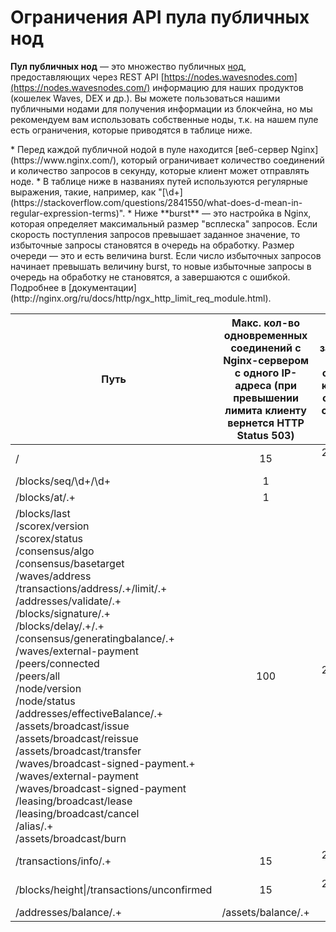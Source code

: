 # Ограничения API пула публичных нод

**Пул публичных нод** — это множество публичных [нод](/ru/blockchain/node), предоставляющих через REST API [https://nodes.wavesnodes.com](https://nodes.wavesnodes.com/) информацию для наших продуктов (кошелек Waves, DEX и др.). Вы можете пользоваться нашими публичными нодами для получения информации из блокчейна, но мы рекомендуем вам использовать собственные ноды, т.к. на нашем пуле есть ограничения, которые приводятся в таблице ниже.

<note type="info" title="">
 * Перед каждой публичной нодой в пуле находится [веб-сервер Nginx](https://www.nginx.com/), который ограничивает количество соединений и количество запросов в секунду, которые клиент может отправлять ноде.
* В таблице ниже в названиях путей используются регулярные выражения, такие, например, как "[\d+](https://stackoverflow.com/questions/2841550/what-does-d-mean-in-regular-expression-terms)".
* Ниже **burst** — это настройка в Nginx, которая определяет максимальный размер "всплеска" запросов. Если скорость поступления запросов превышает заданное значение, то избыточные запросы становятся в очередь на обработку. Размер очереди — это и есть величина burst. Если число избыточных запросов начинает превышать величину burst, то новые избыточные запросы в очередь на обработку не становятся, а завершаются с ошибкой. Подробнее в [документации](http://nginx.org/ru/docs/http/ngx_http_limit_req_module.html).
</note>

| Путь | Макс. кол-во одновременных соединений с Nginx-сервером с одного IP-адреса \(при превышении лимита клиенту вернется HTTP Status 503\) | Макс. кол-во запросов в секунду к Nginx-серверу с одного IP-адреса |
| --- | :---: | :---: |
| / | 15 | 20 (burst 50) |
| /blocks/seq/\d+/\d+ | 1 | 1 |
| /blocks/at/.+ | 1 | 1 |
|/blocks/last<br/>/scorex/version<br/>/scorex/status<br/>/consensus/algo<br/>/consensus/basetarget<br/>/waves/address<br/>/transactions/address/.+/limit/.+<br/>/addresses/validate/.+<br/>/blocks/signature/.+<br/>/blocks/delay/.+/.+<br/>/consensus/generatingbalance/.+<br/>/waves/external-payment<br/>/peers/connected<br/>/peers/all<br/>/node/version<br/>/node/status<br/>/addresses/effectiveBalance/.+<br/>/assets/broadcast/issue<br/>/assets/broadcast/reissue<br/>/assets/broadcast/transfer<br/>/waves/broadcast-signed-payment.+<br/>/waves/external-payment<br/>/waves/broadcast-signed-payment<br/>/leasing/broadcast/lease<br/>/leasing/broadcast/cancel<br/>/alias/.+<br/>/assets/broadcast/burn | 100| 20 (burst 50) |
| /transactions/info/.+ | 15 | 20 (burst 50) |
| /blocks/height\|/transactions/unconfirmed | 15 | 20 (burst 50) |
| /addresses/balance/.+|/assets/balance/.+ | 15 | 100 (burst 50) |

